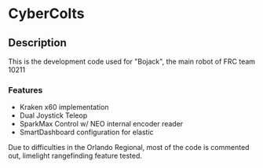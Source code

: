 # CyberColts

## Description

This is the development code used for "Bojack", the main robot of FRC team 10211

### Features

* Kraken x60 implementation
* Dual Joystick Teleop
* SparkMax Control w/ NEO internal encoder reader
* SmartDashboard configuration for elastic

Due to difficulties in the Orlando Regional, most of the code is commented out, limelight rangefinding feature tested.
